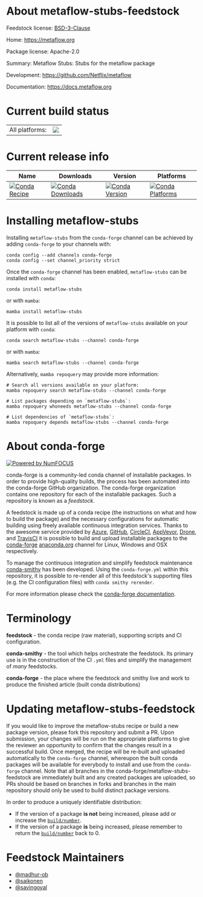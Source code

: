 About metaflow-stubs-feedstock
==============================

Feedstock license: [BSD-3-Clause](https://github.com/conda-forge/metaflow-stubs-feedstock/blob/main/LICENSE.txt)

Home: https://metaflow.org

Package license: Apache-2.0

Summary: Metaflow Stubs: Stubs for the metaflow package

Development: https://github.com/Netflix/metaflow

Documentation: https://docs.metaflow.org

Current build status
====================


<table><tr><td>All platforms:</td>
    <td>
      <a href="https://dev.azure.com/conda-forge/feedstock-builds/_build/latest?definitionId=21707&branchName=main">
        <img src="https://dev.azure.com/conda-forge/feedstock-builds/_apis/build/status/metaflow-stubs-feedstock?branchName=main">
      </a>
    </td>
  </tr>
</table>

Current release info
====================

| Name | Downloads | Version | Platforms |
| --- | --- | --- | --- |
| [![Conda Recipe](https://img.shields.io/badge/recipe-metaflow--stubs-green.svg)](https://anaconda.org/conda-forge/metaflow-stubs) | [![Conda Downloads](https://img.shields.io/conda/dn/conda-forge/metaflow-stubs.svg)](https://anaconda.org/conda-forge/metaflow-stubs) | [![Conda Version](https://img.shields.io/conda/vn/conda-forge/metaflow-stubs.svg)](https://anaconda.org/conda-forge/metaflow-stubs) | [![Conda Platforms](https://img.shields.io/conda/pn/conda-forge/metaflow-stubs.svg)](https://anaconda.org/conda-forge/metaflow-stubs) |

Installing metaflow-stubs
=========================

Installing `metaflow-stubs` from the `conda-forge` channel can be achieved by adding `conda-forge` to your channels with:

```
conda config --add channels conda-forge
conda config --set channel_priority strict
```

Once the `conda-forge` channel has been enabled, `metaflow-stubs` can be installed with `conda`:

```
conda install metaflow-stubs
```

or with `mamba`:

```
mamba install metaflow-stubs
```

It is possible to list all of the versions of `metaflow-stubs` available on your platform with `conda`:

```
conda search metaflow-stubs --channel conda-forge
```

or with `mamba`:

```
mamba search metaflow-stubs --channel conda-forge
```

Alternatively, `mamba repoquery` may provide more information:

```
# Search all versions available on your platform:
mamba repoquery search metaflow-stubs --channel conda-forge

# List packages depending on `metaflow-stubs`:
mamba repoquery whoneeds metaflow-stubs --channel conda-forge

# List dependencies of `metaflow-stubs`:
mamba repoquery depends metaflow-stubs --channel conda-forge
```


About conda-forge
=================

[![Powered by
NumFOCUS](https://img.shields.io/badge/powered%20by-NumFOCUS-orange.svg?style=flat&colorA=E1523D&colorB=007D8A)](https://numfocus.org)

conda-forge is a community-led conda channel of installable packages.
In order to provide high-quality builds, the process has been automated into the
conda-forge GitHub organization. The conda-forge organization contains one repository
for each of the installable packages. Such a repository is known as a *feedstock*.

A feedstock is made up of a conda recipe (the instructions on what and how to build
the package) and the necessary configurations for automatic building using freely
available continuous integration services. Thanks to the awesome service provided by
[Azure](https://azure.microsoft.com/en-us/services/devops/), [GitHub](https://github.com/),
[CircleCI](https://circleci.com/), [AppVeyor](https://www.appveyor.com/),
[Drone](https://cloud.drone.io/welcome), and [TravisCI](https://travis-ci.com/)
it is possible to build and upload installable packages to the
[conda-forge](https://anaconda.org/conda-forge) [anaconda.org](https://anaconda.org/)
channel for Linux, Windows and OSX respectively.

To manage the continuous integration and simplify feedstock maintenance
[conda-smithy](https://github.com/conda-forge/conda-smithy) has been developed.
Using the ``conda-forge.yml`` within this repository, it is possible to re-render all of
this feedstock's supporting files (e.g. the CI configuration files) with ``conda smithy rerender``.

For more information please check the [conda-forge documentation](https://conda-forge.org/docs/).

Terminology
===========

**feedstock** - the conda recipe (raw material), supporting scripts and CI configuration.

**conda-smithy** - the tool which helps orchestrate the feedstock.
                   Its primary use is in the construction of the CI ``.yml`` files
                   and simplify the management of *many* feedstocks.

**conda-forge** - the place where the feedstock and smithy live and work to
                  produce the finished article (built conda distributions)


Updating metaflow-stubs-feedstock
=================================

If you would like to improve the metaflow-stubs recipe or build a new
package version, please fork this repository and submit a PR. Upon submission,
your changes will be run on the appropriate platforms to give the reviewer an
opportunity to confirm that the changes result in a successful build. Once
merged, the recipe will be re-built and uploaded automatically to the
`conda-forge` channel, whereupon the built conda packages will be available for
everybody to install and use from the `conda-forge` channel.
Note that all branches in the conda-forge/metaflow-stubs-feedstock are
immediately built and any created packages are uploaded, so PRs should be based
on branches in forks and branches in the main repository should only be used to
build distinct package versions.

In order to produce a uniquely identifiable distribution:
 * If the version of a package **is not** being increased, please add or increase
   the [``build/number``](https://docs.conda.io/projects/conda-build/en/latest/resources/define-metadata.html#build-number-and-string).
 * If the version of a package **is** being increased, please remember to return
   the [``build/number``](https://docs.conda.io/projects/conda-build/en/latest/resources/define-metadata.html#build-number-and-string)
   back to 0.

Feedstock Maintainers
=====================

* [@madhur-ob](https://github.com/madhur-ob/)
* [@saikonen](https://github.com/saikonen/)
* [@savingoyal](https://github.com/savingoyal/)


